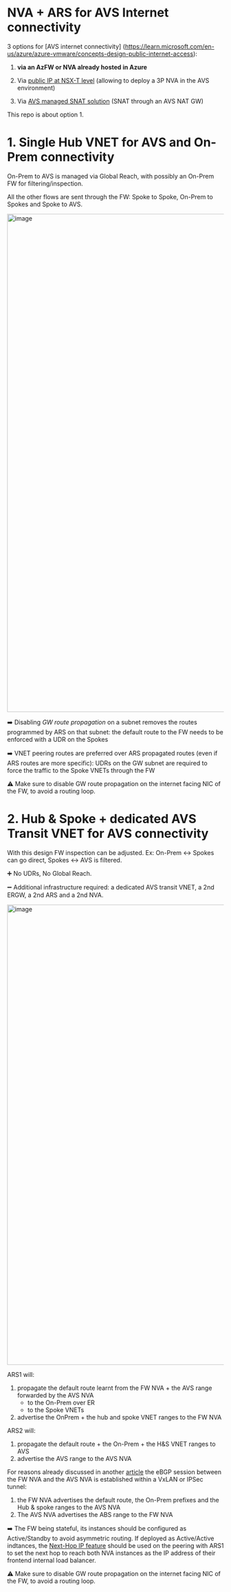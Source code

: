 # NVA + ARS for AVS Internet connectivity

3 options for [AVS internet connectivity] (https://learn.microsoft.com/en-us/azure/azure-vmware/concepts-design-public-internet-access):

1. **via an AzFW or NVA already hosted in Azure**

2. Via [public IP at NSX-T level](https://learn.microsoft.com/en-us/azure/azure-vmware/enable-public-ip-nsx-edge) (allowing to deploy a 3P NVA in the AVS environment)

3. Via [AVS managed SNAT solution](https://learn.microsoft.com/en-us/azure/azure-vmware/enable-managed-snat-for-workloads) (SNAT through an AVS NAT GW) 

This repo is about option 1.

# 1. Single Hub VNET for AVS and On-Prem connectivity

On-Prem to AVS is managed via Global Reach, with possibly an On-Prem FW for filtering/inspection.

All the other flows are sent through the FW: Spoke to Spoke, On-Prem to Spokes and Spoke to AVS. 

<img width="1156" alt="image" src="https://user-images.githubusercontent.com/110976272/222504152-7c9e27c0-bd4b-4488-a46c-ef21af09f46e.png">

:arrow_right: Disabling *GW route propagation* on a subnet removes the routes programmed by ARS on that subnet: the default route to the FW needs to be enforced with a UDR on the Spokes

:arrow_right: VNET peering routes are preferred over ARS propagated routes (even if ARS routes are more specific): UDRs on the GW subnet are required to force the traffic to the Spoke VNETs through the FW

:warning: Make sure to disable GW route propagation on the internet facing NIC of the FW, to avoid a routing loop.

# 2. Hub & Spoke + dedicated AVS Transit VNET for AVS connectivity

With this design FW inspection can be adjusted. Ex: On-Prem <-> Spokes can go direct, Spokes <-> AVS is filtered.

:heavy_plus_sign: No UDRs, No Global Reach.

:heavy_minus_sign: Additional infrastructure required: a dedicated AVS transit VNET, a 2nd ERGW, a 2nd ARS and a 2nd NVA.

<img width="1068" alt="image" src="https://user-images.githubusercontent.com/110976272/222540830-bc3fe588-c6d1-44cb-859f-f75559c7c02d.png">

ARS1 will:
1. propagate the default route learnt from the FW NVA + the AVS range forwarded by the AVS NVA
    - to the On-Prem over ER
    - to the Spoke VNETs
2. advertise the OnPrem + the hub and spoke VNET ranges to the FW NVA

ARS2 will:
1. propagate the default route + the On-Prem + the H&S VNET ranges to AVS
2. advertise the AVS range to the AVS NVA

For reasons already discussed in another [article](https://github.com/cynthiatreger/az-routing-guide-ep5-nva-routing-2-0#532-chained-nvas-ars-and-vxlan) the eBGP session between the FW NVA and the AVS NVA is established within a VxLAN or IPSec tunnel:
1. the FW NVA advertises the default route, the On-Prem prefixes and the Hub & spoke ranges to the AVS NVA
2. The AVS NVA advertises the ABS range to the FW NVA

:arrow_right: The FW being stateful, its instances should be configured as Active/Standby to avoid asymmetric routing. If deployed as Active/Active indtances, the [Next-Hop IP feature](https://learn.microsoft.com/en-us/azure/route-server/next-hop-ip) should be used on the peering with ARS1 to set the next hop to reach both NVA instances as the IP address of their frontend internal load balancer.

:warning: Make sure to disable GW route propagation on the internet facing NIC of the FW, to avoid a routing loop.
